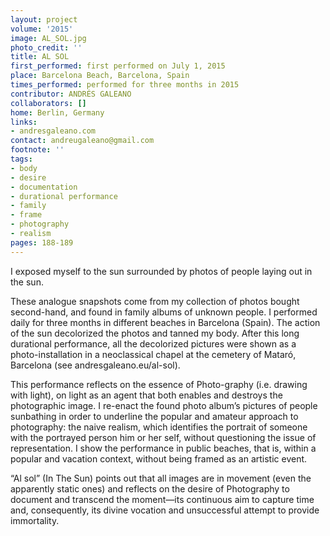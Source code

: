 ```yaml
---
layout: project
volume: '2015'
image: AL_SOL.jpg
photo_credit: ''
title: AL SOL
first_performed: first performed on July 1, 2015
place: Barcelona Beach, Barcelona, Spain
times_performed: performed for three months in 2015
contributor: ANDRÉS GALEANO
collaborators: []
home: Berlin, Germany
links:
- andresgaleano.com
contact: andreugaleano@gmail.com
footnote: ''
tags:
- body
- desire
- documentation
- durational performance
- family
- frame
- photography
- realism
pages: 188-189
---
```


I exposed myself to the sun surrounded by photos of people laying out in the sun.

These analogue snapshots come from my collection of photos bought second-hand, and found in family albums of unknown people. I performed daily for three months in different beaches in Barcelona (Spain). The action of the sun decolorized the photos and tanned my body. After this long durational performance, all the decolorized pictures were shown as a photo-installation in a neoclassical chapel at the cemetery of Mataró, Barcelona (see andresgaleano.eu/al-sol).

This performance reflects on the essence of Photo-graphy (i.e. drawing with light), on light as an agent that both enables and destroys the photographic image. I re-enact the found photo album’s pictures of people sunbathing in order to underline the popular and amateur approach to photography: the naive realism, which identifies the portrait of someone with the portrayed person him or her self, without questioning the issue of representation. I show the performance in public beaches, that is, within a popular and vacation context, without being framed as an artistic event.

“Al sol” (In The Sun) points out that all images are in movement (even the apparently static ones) and reflects on the desire of Photography to document and transcend the moment—its continuous aim to capture time and, consequently, its divine vocation and unsuccessful attempt to provide immortality.
